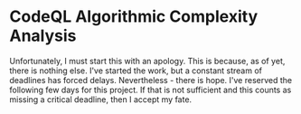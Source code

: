 # CodeQL Algorithmic Complexity Analysis
Unfortunately, I must start this with an apology. This is because, as of yet, there is nothing else. I've started the work, but a constant stream of deadlines has forced delays. Nevertheless - there is hope. I've reserved the following few days for this project. If that is not sufficient and this counts as missing a critical deadline, then I accept my fate.

